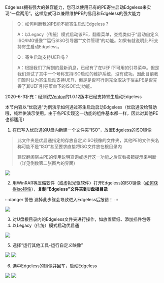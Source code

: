 Edgeless拥有强大的兼容能力，您可以使用已有的PE寄生启动Edgeless来实现“一盘两用”。这样您就可以兼顾维护PE的易用和Edgeless的强大能力

>Q：如何判断我的PE能不能寄生启动Edgeless？
>
>A：以Legacy（传统）模式启动该PE，翻看菜单，查找类似于“启动自定义ISO/IMG镜像”“运行SISO引导器”“文件管理”的功能。如果有就说明此PE支持寄生启动Edgeless。
>
>Q：寄生启动支持UEFI吗？
>
>A：根据我们了解到的最新消息，已经有了在UEFI下可用的引导菜单。但是我们测试了其中一个号称支持ISO启动的维护系统，没有成功。因此目前我们暂时认为寄生启动支持UEFI，但是是否可行则完全取决于宿主PE是否完善了其UEFI引导菜单下的ISO启动功能。

2020-6-3补充：经测试[Ventoy](http://www.ventoy.net/cn/index.html)的1.0.12版本已经支持寄生启动Edgeless

本节内容以“优启通”为例演示如何通过寄生启动启动Edgeless（优启通没给赞助哦，纯粹供演示使用。由于各PE实现这一功能的组件基本都一样，因此对其他PE也都适用）

1. 在已写入优启通的U盘内新建一个文件夹“ISO”，放置Edgeless的ISO镜像
>此文件夹是优启通指定的存放自定义ISO镜像的文件夹，其他PE的文件夹名称可能不是“ISO”甚至要求直接将ISO文件放在根目录内
>
>建议翻阅宿主PE的使用说明查询或运行这一功能之后查看报错提示来判断（详见倒数第二张图片的界面）

![](https://gitee.com/cnotech/edgeless-wiki-vuepress/raw/master/docs/images/picture3_1561399745392.png)

2. 用WinRAR等压缩软件（或虚拟光驱软件）打开Edgeless的ISO镜像（[如何获得iso镜像](../faq/getiso.md)），**复制“Edgeless”文件夹到U盘根目录**


:::danger 警告
漏掉此步骤会导致进入Edgeless后报错！
:::

![](https://gitee.com/cnotech/edgeless-wiki-vuepress/raw/master/docs/images/picture2_1561399806990.png)


3. 对U盘根目录内的Edgeless文件夹进行操作，如放置壁纸、添加插件包等
2. 以Legacy（传统）模式启动优启通

![](https://gitee.com/cnotech/edgeless-wiki-vuepress/raw/master/docs/images/IMG_20190625_014946_1561400365782.jpg)

5. 选择“运行其他工具-运行自定义映像”

![](https://gitee.com/cnotech/edgeless-wiki-vuepress/raw/master/docs/images/IMG_20190625_014955.jpg)
![](https://gitee.com/cnotech/edgeless-wiki-vuepress/raw/master/docs/images/IMG_20190625_015003.jpg)

6. 选中Edgeless的镜像并回车，启动Edgeless

![](https://gitee.com/cnotech/edgeless-wiki-vuepress/raw/master/docs/images/IMG_20190625_015012.jpg)
![](https://gitee.com/cnotech/edgeless-wiki-vuepress/raw/master/docs/images/IMG_20190625_015055.jpg)